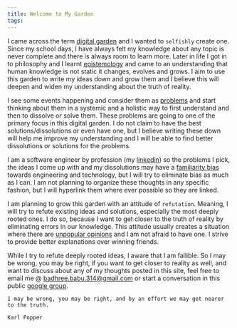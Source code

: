 ```yaml
---
title: Welcome to My Garden
tags:
---
```

I came across the term [digital garden](https://www.technologyreview.com/2020/09/03/1007716/digital-gardens-let-you-cultivate-your-own-little-bit-of-the-internet/) and I wanted to `selfishly` create one. Since my school days, I have always felt my knowledge about any topic is never complete and there is always room to learn more. Later in life I got in to philosophy and I learnt [epistemology](https://en.wikipedia.org/wiki/Epistemology) and came to an understanding that human knowledge is not static it changes, evolves and grows. I aim to use this garden to write my ideas down and grow them and I believe this will deepen and widen my understanding about the truth of reality. 

I see some events happening and consider them as [problems](problem.md) and start thinking about them in a systemic and a holistic way to first understand and then to dissolve or solve them. These problems are going to one of the primary focus in this digital garden. I do not claim to have the best solutions/dissolutions or even have one, but I believe writing these down will help me improve my understanding and I will be able to find better dissolutions or solutions for the problems.

I am a software engineer by profession (my [linkedin](https://www.linkedin.com/in/jbadhree/)) so the problems I pick, the ideas I come up with and my dissolutions may have a [familiarity bias](https://www.thebehavioralscientist.com/glossary/familiarity-bias)  towards engineering and technology, but I will try to eliminate bias as much as I can. I am not planning to organize these thoughts in any specific fashion, but I will hyperlink them where ever possible so they are linked. 

I am planning to grow this garden with an attitude of `refutation`. Meaning, I will try to refute existing ideas and solutions, especially the most deeply rooted ones. I do so, because I want to get closer to the truth of reality by eliminating errors in our knowledge. This attitude usually creates a situation where there are [unpopular opinions](https://www.reddit.com/r/unpopularkpopopinions/comments/wki1fq/what_is_an_unpopular_opinion/) and I am not afraid to have one. I strive to provide better explanations over winning friends.

While I try to refute deeply rooted ideas, I aware that I am fallible. So I may be wrong, you may be right, if you want to get closer to reality as well, and want to discuss about any of my thoughts posted in this site, feel free to email me @ [badhree.babu.314@gmail.com](mailto:badhree.babu.314@gmail.com) or start a conversation in this public [google group](https://groups.google.com/g/badhrees-garden).

```
I may be wrong, you may be right, and by an effort we may get nearer to the truth.

Karl Popper
```

